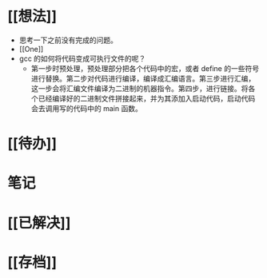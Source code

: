# [[想法]]
- 思考一下之前没有完成的问题。
- [[One]]
- gcc 的如何将代码变成可执行文件的呢？
	- 第一步时预处理，预处理部分把各个代码中的宏，或者 define 的一些符号进行替换。第二步对代码进行编译，编译成汇编语言。第三步进行汇编，这一步会将汇编文件编译为二进制的机器指令。第四步，进行链接。将各个已经编译好的二进制文件拼接起来，并为其添加入启动代码，启动代码会去调用写的代码中的 main 函数。

# [[待办]]

# 笔记

# [[已解决]]

# [[存档]]